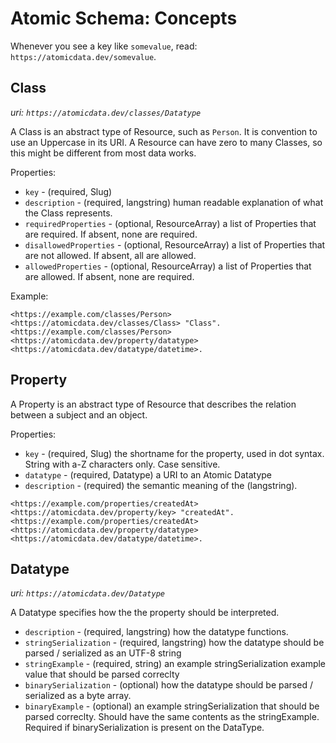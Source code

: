 # Atomic Schema: Concepts

Whenever you see a key like `somevalue`, read: `https://atomicdata.dev/somevalue`.

## Class

_uri: `https://atomicdata.dev/classes/Datatype`_

A Class is an abstract type of Resource, such as `Person`.
It is convention to use an Uppercase in its URI.
A Resource can have zero to many Classes, so this might be different from most data works.

Properties:

- `key` - (required, Slug)
- `description` - (required, langstring) human readable explanation of what the Class represents.
- `requiredProperties` - (optional, ResourceArray) a list of Properties that are required. If absent, none are required.
- `disallowedProperties` - (optional, ResourceArray) a list of Properties that are not allowed.  If absent, all are allowed.
- `allowedProperties` - (optional, ResourceArray) a list of Properties that are allowed. If absent, none are required.

Example:

```turtle
<https://example.com/classes/Person> <https://atomicdata.dev/classes/Class> "Class".
<https://example.com/classes/Person> <https://atomicdata.dev/property/datatype> <https://atomicdata.dev/datatype/datetime>.
```

## Property

A Property is an abstract type of Resource that describes the relation between a subject and an object.

Properties:

- `key` - (required, Slug) the shortname for the property, used in dot syntax. String with a-Z characters only. Case sensitive.
- `datatype` - (required, Datatype) a URI to an Atomic Datatype
- `description` - (required) the semantic meaning of the (langstring).

```turtle
<https://example.com/properties/createdAt> <https://atomicdata.dev/property/key> "createdAt".
<https://example.com/properties/createdAt> <https://atomicdata.dev/property/datatype> <https://atomicdata.dev/datatype/datetime>.
```

## Datatype

_uri: `https://atomicdata.dev/Datatype`_

A Datatype specifies how the the property should be interpreted.

- `description` - (required, langstring) how the datatype functions.
- `stringSerialization` - (required, langstring) how the datatype should be parsed / serialized as an UTF-8 string
- `stringExample` - (required, string) an example stringSerialization example value that should be parsed correclty
- `binarySerialization` - (optional) how the datatype should be parsed / serialized as a byte array.
- `binaryExample` - (optional) an example stringSerialization that should be parsed correclty. Should have the same contents as the stringExample. Required if binarySerialization is present on the DataType.
